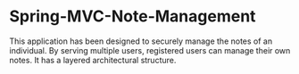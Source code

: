 # Spring-MVC-Note-Management
 
<p>
 This application has been designed to securely manage the notes of an individual. By serving multiple users, registered users can manage their own notes. It has a layered architectural structure.
</p>
